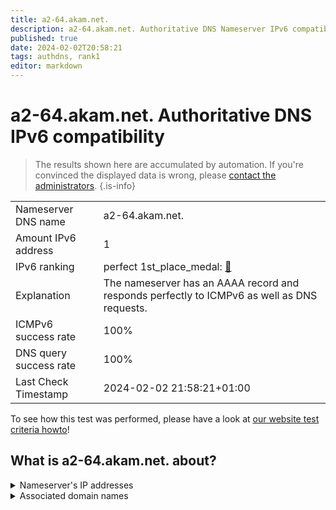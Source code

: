 ```yaml
---
title: a2-64.akam.net.
description: a2-64.akam.net. Authoritative DNS Nameserver IPv6 compatibility
published: true
date: 2024-02-02T20:58:21
tags: authdns, rank1
editor: markdown
---
```


# a2-64.akam.net. Authoritative DNS IPv6 compatibility

> The results shown here are accumulated by automation. If you're convinced the displayed data is wrong, please [contact the administrators](/howto/chat). 
{.is-info}




|   |   |
| - | - |
| Nameserver DNS name | a2-64.akam.net.
| Amount IPv6 address | 1
| IPv6 ranking | perfect 1st_place_medal: [🔗](/howto/ranking) |
| Explanation | The nameserver has an AAAA record and responds perfectly to ICMPv6 as well as DNS requests. |
| ICMPv6 success rate | 100%|
| DNS query success rate | 100% |
| Last Check Timestamp | 2024-02-02 21:58:21+01:00 |

To see how this test was performed, please have a look at [our website test criteria howto](/howto/testcriteria/authdns)!


## What is a2-64.akam.net. about?




<details>
<summary>Nameserver's IP addresses</summary>

2600:1480:7000::40

</details>



<details>
<summary>Associated domain names</summary>

store.steampowered.com

www.wellsfargo.com

www.jeep.com

steamcommunity.com

</details>
